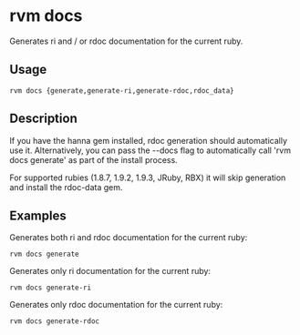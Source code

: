 
# rvm docs

Generates ri and / or rdoc documentation for the current ruby.


## Usage

    rvm docs {generate,generate-ri,generate-rdoc,rdoc_data}


## Description

If you have the hanna gem installed, rdoc generation should automatically use it.
Alternatively, you can pass the --docs flag to automatically call 'rvm docs generate'
as part of the install process.

For supported rubies (1.8.7, 1.9.2, 1.9.3, JRuby, RBX)
it will skip generation and install the rdoc-data gem.


## Examples

Generates both ri and rdoc documentation for the current ruby:

    rvm docs generate


Generates only ri documentation for the current ruby:

    rvm docs generate-ri


Generates only rdoc documentation for the current ruby:

    rvm docs generate-rdoc
